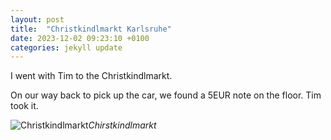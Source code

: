 ```yaml
---
layout: post
title:  "Christkindlmarkt Karlsruhe"
date: 2023-12-02 09:23:10 +0100
categories: jekyll update
---
```


I went with Tim to the Christkindlmarkt.  

On our way back to pick up the car, we found a 5EUR note on the floor. Tim took it.


![Christkindlmarkt](https://lh3.googleusercontent.com/pw/ADCreHdmxzEdxuDTNrHvQ8d5TGm2x2Vmpv4g0l4OWTtjFBDPFQI_0NlScsjbiv2npqWGOTHiPwmz2dBJ8xX89AioFmo-gRAdqM5MSuzpHka6Ds5IgoHulqw=w2400)*Chirstkindlmarkt*&nbsp;



[jekyll-docs]: https://jekyllrb.com/docs/home
[jekyll-gh]:   https://github.com/jekyll/jekyll
[jekyll-talk]: https://talk.jekyllrb.com/
